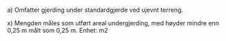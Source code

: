 a) Omfatter gjerding under standardgjerde ved ujevnt terreng.

x) Mengden måles som utført areal undergjerding, med høyder mindre enn 0,25 m målt som 0,25 m. Enhet: m2

